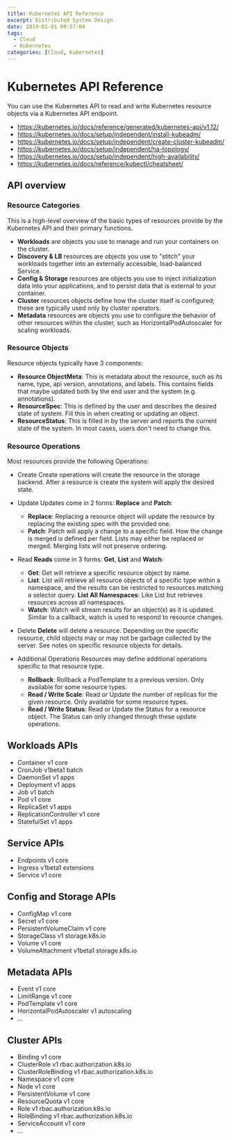 ```yaml
---
title: Kubernetes API Reference
excerpt: Distributed System Design
date: 2019-01-01 09:57:04
tags:
  - Cloud
  - Kubernetes
categories: [Cloud, Kubernetes]
---
```


# Kubernetes API Reference

You can use the Kubernetes API to read and write Kubernetes resource objects via a Kubernetes API endpoint.

- https://kubernetes.io/docs/reference/generated/kubernetes-api/v1.12/
- https://kubernetes.io/docs/setup/independent/install-kubeadm/
- https://kubernetes.io/docs/setup/independent/create-cluster-kubeadm/
- https://kubernetes.io/docs/setup/independent/ha-topology/
- https://kubernetes.io/docs/setup/independent/high-availability/
- https://kubernetes.io/docs/reference/kubectl/cheatsheet/

## API overview

### Resource Categories

This is a high-level overview of the basic types of resources provide by the Kubernetes API and their primary functions.

- **Workloads** are objects you use to manage and run your containers on the cluster.
- **Discovery & LB** resources are objects you use to "stitch" your workloads together into an externally accessible, load-balanced Service.
- **Config & Storage** resources are objects you use to inject initialization data into your applications, and to persist data that is external to your container.
- **Cluster** resources objects define how the cluster itself is configured; these are typically used only by cluster operators.
- **Metadata** resources are objects you use to configure the behavior of other resources within the cluster, such as HorizontalPodAutoscaler for scaling workloads.

### Resource Objects
Resource objects typically have 3 components:

- **Resource ObjectMeta**: This is metadata about the resource, such as its name, type, api version, annotations, and labels. This contains fields that maybe updated both by the end user and the system (e.g. annotations).
- **ResourceSpec**: This is defined by the user and describes the desired state of system. Fill this in when creating or updating an object.
- **ResourceStatus**: This is filled in by the server and reports the current state of the system. In most cases, users don't need to change this.

### Resource Operations
Most resources provide the following Operations:

- Create
    Create operations will create the resource in the storage backend. After a resource is create the system will apply the desired state.
- Update
    Updates come in 2 forms: **Replace** and **Patch**:
    - **Replace**: Replacing a resource object will update the resource by replacing the existing spec with the provided one.
    - **Patch**: Patch will apply a change to a specific field. How the change is merged is defined per field. Lists may either be replaced or merged. Merging lists will not preserve ordering.
- Read
    **Reads** come in 3 forms: **Get**, **List** and **Watch**:
    - **Get**: Get will retrieve a specific resource object by name.
    - **List**: List will retrieve all resource objects of a specific type within a namespace, and the results can be restricted to resources matching a selector query.
      **List All Namespaces**: Like List but retrieves resources across all namespaces.
    - **Watch**: Watch will stream results for an object(s) as it is updated. Similar to a callback, watch is used to respond to resource changes.
- Delete
    **Delete** will delete a resource. Depending on the specific resource, child objects may or may not be garbage collected by the server. See notes on specific resource objects for details.
- Additional Operations
    Resources may define additional operations specific to that resource type.

    - **Rollback**: Rollback a PodTemplate to a previous version. Only available for some resource types.
    - **Read / Write Scale**: Read or Update the number of replicas for the given resource. Only available for some resource types.
    - **Read / Write Status**: Read or Update the Status for a resource object. The Status can only changed through these update operations.

## Workloads APIs

- Container v1 core
- CronJob v1beta1 batch
- DaemonSet v1 apps
- Deployment v1 apps
- Job v1 batch
- Pod v1 core
- ReplicaSet v1 apps
- ReplicationController v1 core
- StatefulSet v1 apps

## Service APIs

- Endpoints v1 core
- Ingress v1beta1 extensions
- Service v1 core

## Config and Storage APIs

- ConfigMap v1 core
- Secret v1 core
- PersistentVolumeClaim v1 core
- StorageClass v1 storage.k8s.io
- Volume v1 core
- VolumeAttachment v1beta1 storage.k8s.io

## Metadata APIs

- Event v1 core
- LimitRange v1 core
- PodTemplate v1 core
- HorizontalPodAutoscaler v1 autoscaling
- ...

## Cluster APIs

- Binding v1 core
- ClusterRole v1 rbac.authorization.k8s.io
- ClusterRoleBinding v1 rbac.authorization.k8s.io
- Namespace v1 core
- Node v1 core
- PersistentVolume v1 core
- ResourceQuota v1 core
- Role v1 rbac.authorization.k8s.io
- RoleBinding v1 rbac.authorization.k8s.io
- ServiceAccount v1 core
- ...
